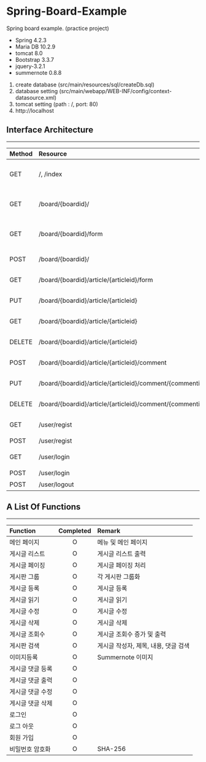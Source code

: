 # Spring-Board-Example
Spring board example. (practice project)

- Spring 4.2.3
- Maria DB 10.2.9
- tomcat 8.0
- Bootstrap 3.3.7
- jquery-3.2.1
- summernote 0.8.8

1. create database (src/main/resources/sql/createDb.sql)
2. database setting (src/main/webapp/WEB-INF/config/context-datasource.xml)
3. tomcat setting (path : /, port: 80)
4. http://localhost


## Interface Architecture
------
|Method		|Resource													|Remark				|
|:----------|:----------------------------------------------------------|:------------------|
|GET 		| /, /index													|메인 인덱스 페이지 		|
|GET		|/board/{boardid}/											|게시판 게시글 리스트		|
|GET		|/board/{boardid}/form										|게시판 글쓰기 폼			|
|POST		|/board/{boardid}/											|게시판 글쓰기			|
|GET		|/board/{boardid}/article/{articleid}/form					|게시글 수정 폼			|
|PUT		|/board/{boardid}/article/{articleid}						|게시글 수정		 	|
|GET		|/board/{boardid}/article/{articleid}						|게시글 읽기			|
|DELETE		|/board/{boardid}/article/{articleid}						|게시글 삭제		 	|
|POST		|/board/{boardid}/article/{articleid}/comment				|댓글 저장				|
|PUT		|/board/{boardid}/article/{articleid}/comment/{commentid}	|댓글 수정				|
|DELETE		|/board/{boardid}/article/{articleid}/comment/{commentid}	|댓글 삭제				|
|GET		|/user/regist												|회원가입 페이지			|
|POST		|/user/regist												|회원가입				|
|GET		|/user/login												|로그인 페이지			|
|POST		|/user/login												|로그인				|
|POST		|/user/logout												|로그아웃				|


## A List Of Functions
------
|Function	        |Completed |Remark				              |
|:------------------|:--------:|:---------------------------------|
|메인 페이지	        |O         |메뉴 및 메인 페이지	                  |
|게시글 리스트	        |O         |게시글 리스트 출력		                  |
|게시글 페이징	        |O         |게시글 페이징 처리		                  |
|게시판 그룹	        |O         |각 게시판 그룹화		                  |
|게시글 등록	        |O         |게시글 등록			                  |
|게시글 읽기	        |O         |게시글 읽기			                  |
|게시글 수정	        |O         |게시글 수정			                  |
|게시글 삭제	        |O         |게시글 삭제			                  |
|게시글 조회수   	        |O         |게시글 조회수 증가 및 출력	              |
|게시판 검색	        |O         |게시글 작성자, 제목, 내용, 댓글 검색	      |
|이미지등록		        |O         |Summernote 이미지	                  |
|게시글 댓글 등록	        |O         |				                  |
|게시글 댓글 출력	        |O         |				                  |
|게시글 댓글 수정	        |O	       |				                  |
|게시글 댓글 삭제	        |O         |				                  |
|로그인		        |O         |				                  |
|로그 아웃		        |O         |				                  |
|회원 가입		        |O         |				                  |
|비밀번호 암호화	        |O         |SHA-256			                  |